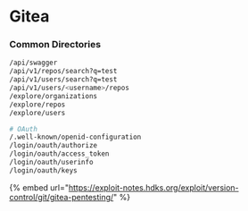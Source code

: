 # Gitea

### Common Directories <a href="#common-directories" id="common-directories"></a>

```bash
/api/swagger
/api/v1/repos/search?q=test
/api/v1/users/search?q=test
/api/v1/users/<username>/repos
/explore/organizations
/explore/repos
/explore/users

# OAuth
/.well-known/openid-configuration
/login/oauth/authorize
/login/oauth/access_token
/login/oauth/userinfo
/login/oauth/keys
```

{% embed url="https://exploit-notes.hdks.org/exploit/version-control/git/gitea-pentesting/" %}
